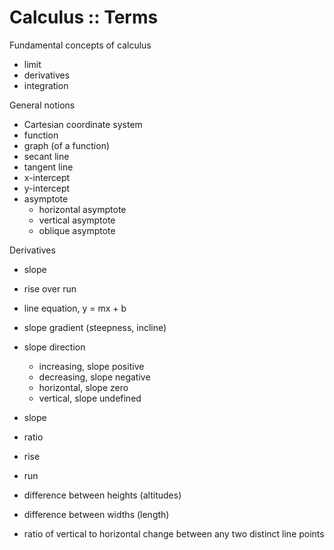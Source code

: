 # Calculus :: Terms

Fundamental concepts of calculus
- limit
- derivatives
- integration

General notions
- Cartesian coordinate system
- function
- graph (of a function)
- secant line
- tangent line
- x-intercept
- y-intercept
- asymptote
  - horizontal asymptote
  - vertical asymptote
  - oblique asymptote


Derivatives
- slope
- rise over run
- line equation, y = mx + b
- slope gradient (steepness, incline)
- slope direction
  - increasing, slope positive
  - decreasing, slope negative
  - horizontal, slope zero
  - vertical,   slope undefined


- slope
- ratio
- rise
- run
- difference between heights (altitudes)
- difference between widths (length)
- ratio of vertical to horizontal change between any two distinct line points

